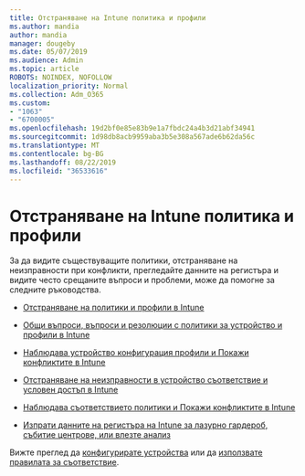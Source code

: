 ```yaml
---
title: Отстраняване на Intune политика и профили
ms.author: mandia
author: mandia
manager: dougeby
ms.date: 05/07/2019
ms.audience: Admin
ms.topic: article
ROBOTS: NOINDEX, NOFOLLOW
localization_priority: Normal
ms.collection: Adm_O365
ms.custom:
- "1063"
- "6700005"
ms.openlocfilehash: 19d2bf0e85e83b9e1a7fbdc24a4b3d21abf34941
ms.sourcegitcommit: 1d98db8acb9959aba3b5e308a567ade6b62da56c
ms.translationtype: MT
ms.contentlocale: bg-BG
ms.lasthandoff: 08/22/2019
ms.locfileid: "36533616"
---
```

# <a name="troubleshooting-intune-policy-and-profiles"></a>Отстраняване на Intune политика и профили

За да видите съществуващите политики, отстраняване на неизправности при конфликти, прегледайте данните на регистъра и видите често срещаните въпроси и проблеми, може да помогне за следните ръководства.

- [Отстраняване на политики и профили в Intune](https://docs.microsoft.com/intune/troubleshoot-policies-in-microsoft-intune)

- [Общи въпроси, въпроси и резолюции с политики за устройство и профили в Intune](https://docs.microsoft.com/intune/device-profile-troubleshoot)

- [Наблюдава устройство конфигурация профили и Покажи конфликтите в Intune](https://docs.microsoft.com/intune/device-profile-monitor)

- [Отстраняване на неизправности в устройство съответствие и условен достъп в Intune](https://docs.microsoft.com/intune/troubleshoot-conditional-access)

- [Наблюдава съответствието политики и Покажи конфликтите в Intune](https://docs.microsoft.com/intune/compliance-policy-monitor)

- [Изпрати данните на регистъра на Intune за лазурно гардероб, събитие центрове, или влезте анализ](https://docs.microsoft.com/intune/review-logs-using-azure-monitor)

Вижте преглед да [конфигурирате устройства](https://docs.microsoft.com/intune/device-profiles) или да [използвате правилата за съответствие](https://docs.microsoft.com/intune/device-compliance-get-started).